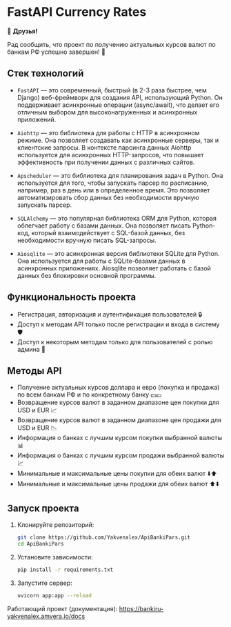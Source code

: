 # FastAPI Currency Rates

🚀 **Друзья!**

Рад сообщить, что проект по получению актуальных курсов валют по банкам РФ успешно завершен! 🎉

## Стек технологий

- `FastAPI` — это современный, быстрый (в 2-3 раза быстрее, чем Django) веб-фреймворк для создания API, использующий Python.
Он поддерживает асинхронные операции (async/await), что делает его отличным выбором для высоконагруженных и асинхронных приложений.

- `Aiohttp` — это библиотека для работы с HTTP в асинхронном режиме.
Она позволяет создавать как асинхронные серверы, так и клиентские запросы.
В контексте парсинга данных Aiohttp используется для асинхронных HTTP-запросов, что повышает эффективность при получении данных с различных сайтов.

- `Apscheduler` — это библиотека для планирования задач в Python.
Она используется для того, чтобы запускать парсер по расписанию, например, раз в день или в определенное время. 
Это позволяет автоматизировать сбор данных без необходимости вручную запускать парсер.

- `SQLAlchemy` — это популярная библиотека ORM для Python, которая облегчает работу с базами данных.
Она позволяет писать Python-код, который взаимодействует с SQL-базой данных, без необходимости вручную писать SQL-запросы. 

- `Aiosqlite` — это асинхронная версия библиотеки SQLite для Python.
Она используется для работы с SQLite-базами данных в асинхронных приложениях.
Aiosqlite позволяет работать с базой данных без блокировки основной программы.

## Функциональность проекта

- Регистрация, авторизация и аутентификация пользователей 🔒
- Доступ к методам API только после регистрации и входа в систему 🛡️
- Доступ к некоторым методам только для пользователей с ролью админа 👑

## Методы API

- Получение актуальных курсов доллара и евро (покупка и продажа) по всем банкам РФ и по конкретному банку 💵💶
- Возвращение курсов валют в заданном диапазоне цен покупки для USD и EUR 📈
- Возвращение курсов валют в заданном диапазоне цен продажи для USD и EUR 📉
- Информация о банках с лучшим курсом покупки выбранной валюты 📊
- Информация о банках с лучшим курсом продажи выбранной валюты 💹
- Минимальные и максимальные цены покупки для обеих валют ⬇️⬆️
- Минимальные и максимальные цены продажи для обеих валют ⬆️⬇️

## Запуск проекта

1. Клонируйте репозиторий:
    ```bash
    git clone https://github.com/Yakvenalex/ApiBankiPars.git
    cd ApiBankiPars
    ```

2. Установите зависимости:
    ```bash
    pip install -r requirements.txt
    ```

3. Запустите сервер:
    ```bash
    uvicorn app:app --reload
    ```
Работающий проект (документация): https://bankiru-yakvenalex.amvera.io/docs

